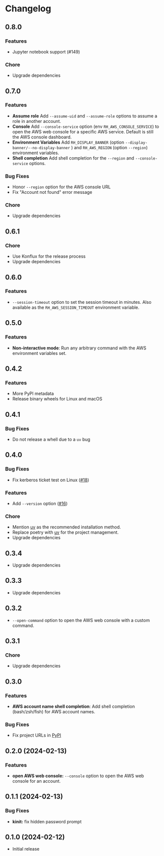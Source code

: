 # Changelog

## 0.8.0

### Features

* Jupyter notebook support (#149)

### Chore

* Upgrade dependencies

## 0.7.0

### Features

* **Assume role** Add `--assume-uid` and `--assume-role` options to assume a role in another account.
* **Console** Add `--console-service` option (env `RH_AWS_CONSOLE_SERVICE`) to open the AWS web console for a specific AWS service. Default is still the AWS console dashboard.
* **Environment Variables** Add `RH_DISPLAY_BANNER` (option `--display-banner/--no-display-banner` ) and `RH_AWS_REGION` (option `--region`) environment variables.
* **Shell completion** Add shell completion for the `--region` and `--console-service` options.

### Bug Fixes

* Honor `--region` option for the AWS console URL
* Fix "Account not found" error message

### Chore

* Upgrade dependencies

## 0.6.1

### Chore

* Use Konflux for the release process
* Upgrade dependencies

## 0.6.0

### Features

* `--session-timeout` option to set the session timeout in minutes. Also available as the `RH_AWS_SESSION_TIMEOUT` environment variable.

## 0.5.0

### Features

* **Non-interactive mode**: Run any arbitrary command with the AWS environment variables set.

## 0.4.2

### Features

* More PyPI metadata
* Release binary wheels for Linux and macOS

## 0.4.1

### Bug Fixes

* Do not release a whell due to a `uv` bug

## 0.4.0

### Bug Fixes

* Fix kerberos ticket test on Linux ([#18](https://github.com/app-sre/rh-aws-saml-login/issues/18))

### Features

* Add `--version` option ([#16](https://github.com/app-sre/rh-aws-saml-login/issues/16))

### Chore

* Mention [uv](https://docs.astral.sh/uv/) as the recommended installation method.
* Replace poetry with [uv](https://docs.astral.sh/uv/) for the project management.
* Upgrade dependencies

## 0.3.4

* Upgrade dependencies

## 0.3.3

* Upgrade dependencies

## 0.3.2

* `--open-command` option to open the AWS web console with a custom command.

## 0.3.1

### Chore

* Upgrade dependencies

## 0.3.0

### Features

* **AWS account name shell completion**: Add shell completion (bash/zsh/fish) for AWS account names.

### Bug Fixes

* Fix project URLs in [PyPI](https://pypi.org/project/rh-aws-saml-login/)

## 0.2.0 (2024-02-13)

### Features

* **open AWS web console:** `--console` option to open the AWS web console for an account.

## 0.1.1 (2024-02-13)

### Bug Fixes

* **kinit:** fix hidden password prompt

## 0.1.0 (2024-02-12)

* Initial release

